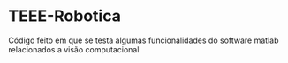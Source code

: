# TEEE-Robotica
Código feito em que se testa algumas funcionalidades do software matlab relacionados a visão computacional

